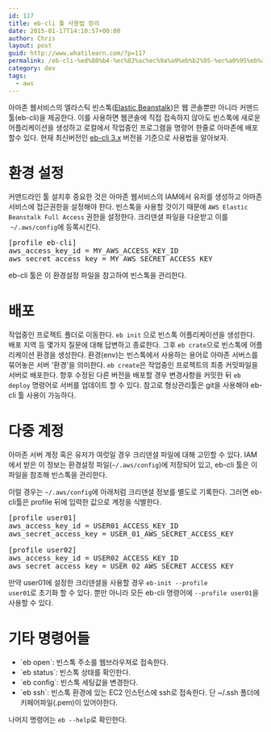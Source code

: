 ```yaml
---
id: 117
title: eb-cli 툴 사용법 정리
date: 2015-01-17T14:10:57+00:00
author: Chris
layout: post
guid: http://www.whatilearn.com/?p=117
permalink: /eb-cli-%ed%88%b4-%ec%82%ac%ec%9a%a9%eb%b2%95-%ec%a0%95%eb%a6%ac/
category: dev
tags:
  - aws
---
```

아마존 웹서비스의 엘라스틱 빈스톡(<a href="http://aws.amazon.com/elasticbeanstalk/">Elastic Beanstalk</a>)은 웹 콘솔뿐만 아니라 커맨드 툴(eb-cli)을 제공한다. 이를 사용하면 웹콘솔에 직접 접속하지 않아도 빈스톡에 새로운 어플리케이션을 생성하고 로컬에서 작업중인 프로그램을 명령어 한줄로 아마존에 배포할수 있다. 현재 최신버전인 <a href="http://docs.aws.amazon.com/elasticbeanstalk/latest/dg/eb-cli3-getting-set-up.html">eb-cli 3.x</a> 버전을 기준으로 사용법을 알아보자.

<h1>환경 설정</h1>

커맨드라인 툴 설치후 중요한 것은 아마존 웹서비스의 IAM에서 유저를 생성하고 아마존 서비스에 접근권한을 설정해야 한다. 빈스톡을 사용할 것이기 때문에 <code>AWS Elastic Beanstalk Full Access</code> 권한을 설정한다. 크리덴셜 파일을 다운받고 이를  <code>~/.aws/config</code>에 등록시킨다.

<pre class="lang:sh decode:true" title="~/.aws/config">[profile eb-cli]
aws_access_key_id = MY_AWS_ACCESS_KEY_ID
aws_secret_access_key = MY_AWS_SECRET_ACCESS_KEY</pre>

eb-cli 툴은 이 환경설정 파일을 참고하여 빈스톡을 관리한다.

<h1>배포</h1>

작업중인 프로젝트 폴더로 이동한다. <code>eb init</code> 으로 빈스톡 어플리케이션을 생성한다. 배포 지역 등 몇가지 질문에 대해 답변하고 종료한다. 그후 <code>eb crate</code>으로 빈스톡에 어플리케이션 환경을 생성한다. 환경(env)는 빈스톡에서 사용하는 용어로 아마존 서버스를 묶어놓은 서버 '환경'을 의미한다. <code>eb create</code>은 작업중인 프로젝트의 최종 커밋파일을 서버로 배포한다. 향후 수정된 다른 버전을 배포할 경우 변경사항을 커밋한 뒤 <code>eb deploy</code> 명령어로 서버를 업데이트 할 수 있다. 참고로 형상관리툴은 git을 사용해야 eb-cli 툴 사용이 가능하다.

<h1>다중 계정</h1>

아마존 서버 계정 혹은 유저가 여럿일 경우 크리덴셜 파일에 대해 고민할 수 있다. IAM에서 받은 이 정보는 환경설정 파일(<code>~/.aws/config</code>)에 저장되어 있고, eb-cli 툴은 이 파일을 참조해 빈스톡을 관리한다.

이럴 경우는 <code>~/.aws/config</code>에 아래처럼 크리덴셜 정보를 별도로 기록한다. 그러면 eb-cli툴은 profile 뒤에 입력한 값으로 계정을 식별한다.

<pre class="lang:sh decode:true" title="~/.aws/config">[profile user01]
aws_access_key_id = USER01_ACCESS_KEY_ID
aws_secret_access_key = USER_01_AWS_SECRET_ACCESS_KEY

[profile user02]
aws_access_key_id = USER02_ACCESS_KEY_ID
aws_secret_access_key = USER_02_AWS_SECRET_ACCESS_KEY
</pre>

만약 user01에 설정한 크리덴셜을 사용할 경우 <code>eb-init --profile user01</code>로 초기화 할 수 있다. 뿐만 아니라 모든 eb-cli 명령어에 <code>--profile user01</code>을 사용할 수 있다.

<h1>기타 명령어들</h1>

<ul>
    <li>`eb open`: 빈스톡 주소를 웹브라우져로 접속한다.</li>
    <li>`eb status`: 빈스톡 상태를 확인한다.</li>
    <li>`eb config`: 빈스톡 세팅값을 변경한다.</li>
    <li>`eb ssh`: 빈스톡 환경에 있는 EC2 인스턴스에 ssh로 접속한다. 단 ~/.ssh 폴더에 키페어파일(.pem)이 있어야한다.</li>
</ul>

나머지 명령어는 <code>eb --help</code>로 확인한다.
